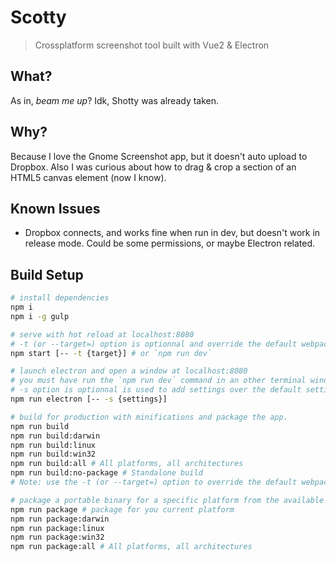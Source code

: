 # Scotty

> Crossplatform screenshot tool built with Vue2 & Electron

## What?

As in, _beam me up_? Idk, Shotty was already taken.

## Why?

Because I love the Gnome Screenshot app, but it doesn't auto upload to Dropbox. Also I was curious about how to drag & crop a section of an HTML5 canvas element (now I know).

## Known Issues

* Dropbox connects, and works fine when run in dev, but doesn't work in release mode. Could be some permissions, or maybe Electron related.

## Build Setup

``` bash
# install dependencies
npm i
npm i -g gulp

# serve with hot reload at localhost:8080
# -t (or --target=) option is optionnal and override the default webpack target (https://webpack.github.io/docs/configuration.html#target)
npm start [-- -t {target}] # or `npm run dev`

# launch electron and open a window at localhost:8080
# you must have run the `npm run dev` command in an other terminal window
# -s option is optionnal is used to add settings over the default settings
npm run electron [-- -s {settings}]

# build for production with minifications and package the app.
npm run build
npm run build:darwin
npm run build:linux
npm run build:win32
npm run build:all # All platforms, all architectures
npm run build:no-package # Standalone build
# Note: use the -t (or --target=) option to override the default webpack target (https://webpack.github.io/docs/configuration.html#target). For example `npm run build -- -t web`.

# package a portable binary for a specific platform from the available build.
npm run package # package for you current platform
npm run package:darwin
npm run package:linux
npm run package:win32
npm run package:all # All platforms, all architectures
```
